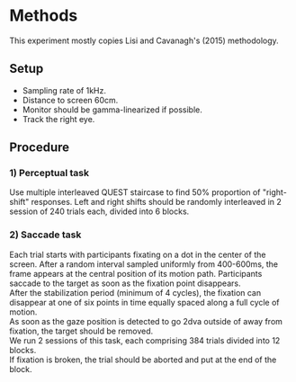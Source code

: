 # Methods

This experiment mostly copies Lisi and Cavanagh's (2015) methodology.

## Setup

- Sampling rate of 1kHz. 
- Distance to screen 60cm. 
- Monitor should be gamma-linearized if possible.
- Track the right eye. 

## Procedure

### 1) Perceptual task

Use multiple interleaved QUEST staircase to find 50% proportion of "right-shift" responses. Left and right shifts 
should be randomly interleaved in 2 session of 240 trials each, divided into 6 blocks. 


### 2) Saccade task

Each trial starts with participants fixating on a dot in the center of the screen. After a random interval sampled 
uniformly from 400-600ms, the frame appears at the central position of its motion path. Participants saccade to the 
target as soon as the fixation point disappears.\
After the stabilization period (minimum of 4 cycles), the fixation can disappear at one of six points in time equally spaced along a
full cycle of motion.\
As soon as the gaze position is detected to go 2dva outside of away from fixation, the target should be removed.\
We run 2 sessions of this task, each comprising 384 trials divided into 12 blocks.\
If fixation is broken, the trial should be aborted and put at the end of the block.